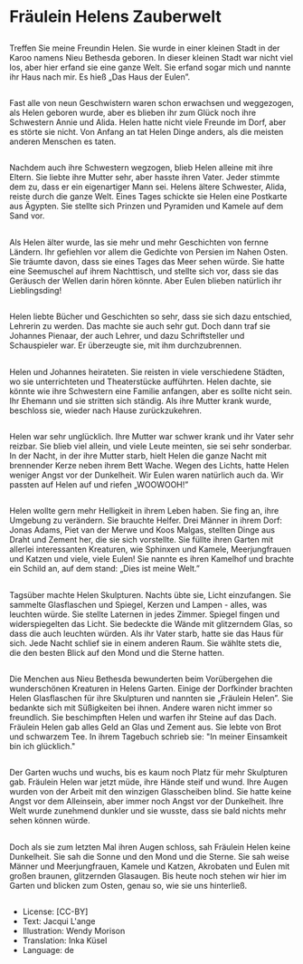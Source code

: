 # Fräulein Helens Zauberwelt

##
Treffen Sie meine Freundin Helen.
Sie wurde in einer kleinen Stadt in
der Karoo namens Nieu Bethesda
geboren. In dieser kleinen Stadt war
nicht viel los, aber hier erfand sie
eine ganze Welt. Sie erfand sogar
mich und nannte ihr Haus nach mir.
Es hieß „Das Haus der Eulen”.

##
Fast alle von neun Geschwistern
waren schon erwachsen und
weggezogen, als Helen geboren
wurde, aber es blieben ihr zum
Glück noch ihre Schwestern Annie
und Alida.
Helen hatte nicht viele Freunde im
Dorf, aber es störte sie nicht.
Von Anfang an tat Helen Dinge
anders, als die meisten anderen
Menschen es taten.

##
Nachdem auch ihre Schwestern
wegzogen, blieb Helen alleine mit
ihre Eltern. Sie liebte ihre Mutter
sehr, aber hasste ihren Vater. Jeder
stimmte dem zu, dass er ein
eigenartiger Mann sei.
Helens ältere Schwester, Alida,
reiste durch die ganze Welt. Eines
Tages schickte sie Helen eine
Postkarte aus Ägypten.
Sie stellte sich Prinzen und
Pyramiden und Kamele auf dem
Sand vor.

##
Als Helen älter wurde, las sie mehr
und mehr Geschichten von fernne
Ländern. Ihr gefiehlen vor allem die
Gedichte von Persien im Nahen
Osten.
Sie träumte davon, dass sie eines
Tages das Meer sehen würde. Sie
hatte eine Seemuschel auf ihrem
Nachttisch, und stellte sich vor,
dass sie das Geräusch der Wellen
darin hören könnte.
Aber Eulen blieben natürlich ihr
Lieblingsding!

##
Helen liebte Bücher und
Geschichten so sehr, dass sie sich
dazu entschied, Lehrerin zu werden.
Das machte sie auch sehr gut.
Doch dann traf sie Johannes
Pienaar, der auch Lehrer, und dazu
Schriftsteller und Schauspieler war.
Er überzeugte sie, mit ihm
durchzubrennen.

##
Helen und Johannes heirateten. Sie
reisten in viele verschiedene
Städten, wo sie unterrichteten und
Theaterstücke aufführten. Helen
dachte, sie könnte wie ihre
Schwestern eine Familie anfangen,
aber es sollte nicht sein. Ihr
Ehemann und sie stritten sich
ständig.
Als ihre Mutter krank wurde,
beschloss sie, wieder nach Hause
zurückzukehren.

##
Helen war sehr unglücklich. Ihre
Mutter war schwer krank und ihr
Vater sehr reizbar. Sie blieb viel
allein, und viele Leute meinten, sie
sei sehr sonderbar.
In der Nacht, in der ihre Mutter
starb, hielt Helen die ganze Nacht
mit brennender Kerze neben ihrem
Bett Wache. Wegen des Lichts,
hatte Helen weniger Angst vor der
Dunkelheit.
Wir Eulen waren natürlich auch da.
Wir passten auf Helen auf und
riefen „WOOWOOH!”

##
Helen wollte gern mehr Helligkeit in
ihrem Leben haben. Sie fing an, ihre
Umgebung zu verändern. Sie
brauchte Helfer. Drei Männer in
ihrem Dorf: Jonas Adams, Piet van
der Merwe und Koos Malgas,
stellten Dinge aus Draht und
Zement her, die sie sich vorstellte.
Sie füllte ihren Garten mit allerlei
interessanten Kreaturen, wie
Sphinxen und Kamele,
Meerjungfrauen und Katzen und
viele, viele Eulen!
Sie nannte es ihren Kamelhof und
brachte ein Schild an, auf dem
stand: „Dies ist meine Welt.”

##
Tagsüber machte Helen Skulpturen.
Nachts übte sie, Licht einzufangen.
Sie sammelte Glasflaschen und
Spiegel, Kerzen und Lampen - alles,
was leuchten würde.
Sie stellte Laternen in jedes
Zimmer. Spiegel fingen und
widerspiegelten das Licht. Sie
bedeckte die Wände mit
glitzerndem Glas, so dass die auch
leuchten würden.
Als ihr Vater starb, hatte sie das
Haus für sich. Jede Nacht schlief sie
in einem anderen Raum. Sie wählte
stets die, die den besten Blick auf
den Mond und die Sterne hatten.

##
Die Menchen aus Nieu Bethesda
bewunderten beim Vorübergehen
die wunderschönen Kreaturen in
Helens Garten. Einige der
Dorfkinder brachten Helen
Glasflaschen für ihre Skulpturen und
nannten sie „Fräulein Helen”. Sie
bedankte sich mit Süßigkeiten bei
ihnen.
Andere waren nicht immer so
freundlich. Sie beschimpften Helen
und warfen ihr Steine auf das Dach.
Fräulein Helen gab alles Geld an
Glas und Zement aus. Sie lebte von
Brot und schwarzem Tee. In ihrem
Tagebuch schrieb sie: "In meiner
Einsamkeit bin ich glücklich."

##
Der Garten wuchs und wuchs, bis es
kaum noch Platz für mehr
Skulpturen gab.
Fräulein Helen war jetzt müde, ihre
Hände steif und wund. Ihre Augen
wurden von der Arbeit mit den
winzigen Glasscheiben blind.
Sie hatte keine Angst vor dem
Alleinsein, aber immer noch Angst
vor der Dunkelheit. Ihre Welt wurde
zunehmend dunkler und sie wusste,
dass sie bald nichts mehr sehen
können würde.

##
Doch als sie zum letzten Mal ihren
Augen schloss, sah Fräulein Helen
keine Dunkelheit. Sie sah die Sonne
und den Mond und die Sterne. Sie
sah weise Männer und
Meerjungfrauen, Kamele und
Katzen, Akrobaten und Eulen mit
großen braunen, glitzernden
Glasaugen.
Bis heute noch stehen wir hier im
Garten und blicken zum Osten,
genau so, wie sie uns hinterließ.

##
* License: [CC-BY]
* Text: Jacqui L'ange
* Illustration: Wendy Morison
* Translation: Inka Küsel
* Language: de

